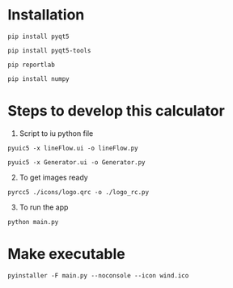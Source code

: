 # Installation

```
pip install pyqt5

pip install pyqt5-tools

pip reportlab

pip install numpy
```

# Steps to develop this calculator

1. Script to iu python file

```
pyuic5 -x lineFlow.ui -o lineFlow.py

pyuic5 -x Generator.ui -o Generator.py
```

2. To get images ready

```
pyrcc5 ./icons/logo.qrc -o ./logo_rc.py
```

3. To run the app

```
python main.py
```

# Make executable

```
pyinstaller -F main.py --noconsole --icon wind.ico
```
